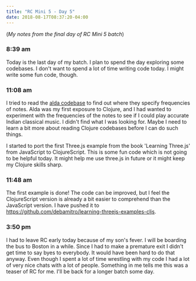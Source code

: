```yaml
---
title: "RC Mini 5 - Day 5"
date: 2018-08-17T08:37:20-04:00
---
```


(*My notes from the final day of RC Mini 5 batch*)

### 8:39 am
Today is the last day of my batch. I plan to spend the day exploring some codebases. I don't want to spend a lot of time writing code today. I might write some fun code, though.

### 11:08 am
I tried to read the [alda codebase](https://github.com/alda-lang) to find out where they specify frequencies of notes. Alda was my first exposure to Clojure, and I had wanted to experiment with the frequencies of the notes to see if I could play accurate Indian classical music. I didn't find what I was looking for. Maybe I need to learn a bit more about reading Clojure codebases before I can do such things.

I started to port the first Three.js example from the book 'Learning Three.js' from JavaScript to ClojureScript. This is some fun code which is not going to be helpful today. It might help me use three.js in future or it might keep my Clojure skills sharp.

### 11:48 am
The first example is done! The code can be improved, but I feel the ClojureScript version is already a bit easier to comprehend than the JavaScript version. I have pushed it to https://github.com/debamitro/learning-threejs-examples-cljs.

### 3:50 pm
I had to leave RC early today because of my son's fever. I will be boarding the bus to Boston in a while. Since I had to make a premature exit I didn't get time to say byes to everybody. It would have been hard to do that anyway. Even though I spent a lot of time wrestling with my code I had a lot of very nice chats with a lot of people. Something in me tells me this was a teaser of RC for me. I'll be back for a longer batch some day.
